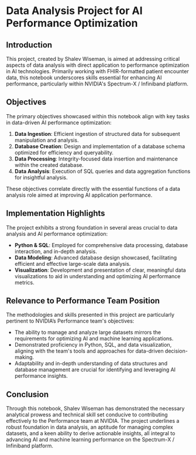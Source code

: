 # Data Analysis Project for AI Performance Optimization

## Introduction
This project, created by Shalev Wiseman, is aimed at addressing critical aspects of data analysis with direct application to performance optimization in AI technologies. Primarily working with FHIR-formatted patient encounter data, this notebook underscores skills essential for enhancing AI performance, particularly within NVIDIA's Spectrum-X / Infiniband platform.

## Objectives
The primary objectives showcased within this notebook align with key tasks in data-driven AI performance optimization:

1. **Data Ingestion**: Efficient ingestion of structured data for subsequent manipulation and analysis.
2. **Database Creation**: Design and implementation of a database schema optimized for efficiency and queryability.
3. **Data Processing**: Integrity-focused data insertion and maintenance within the created database.
4. **Data Analysis**: Execution of SQL queries and data aggregation functions for insightful analysis.

These objectives correlate directly with the essential functions of a data analysis role aimed at improving AI application performance.

## Implementation Highlights
The project exhibits a strong foundation in several areas crucial to data analysis and AI performance optimization:

- **Python & SQL**: Employed for comprehensive data processing, database interaction, and in-depth analysis.
- **Data Modeling**: Advanced database design showcased, facilitating efficient and effective large-scale data analysis.
- **Visualization**: Development and presentation of clear, meaningful data visualizations to aid in understanding and optimizing AI performance metrics.

## Relevance to Performance Team Position
The methodologies and skills presented in this project are particularly pertinent to NVIDIA’s Performance team's objectives:

- The ability to manage and analyze large datasets mirrors the requirements for optimizing AI and machine learning applications.
- Demonstrated proficiency in Python, SQL, and data visualization, aligning with the team's tools and approaches for data-driven decision-making.
- Adaptability and in-depth understanding of data structures and database management are crucial for identifying and leveraging AI performance insights.

## Conclusion
Through this notebook, Shalev Wiseman has demonstrated the necessary analytical prowess and technical skill set conducive to contributing effectively to the Performance team at NVIDIA. The project underlines a robust foundation in data analysis, an aptitude for managing complex datasets, and a keen ability to derive actionable insights, all integral to advancing AI and machine learning performance on the Spectrum-X / Infiniband platform.
